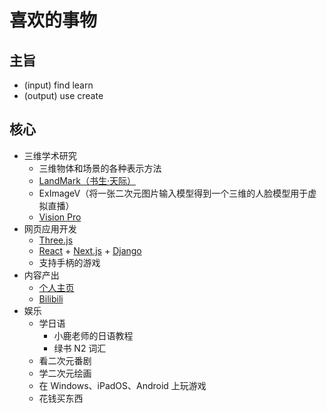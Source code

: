 # 喜欢的事物

## 主旨

- (input) find learn
- (output) use create

## 核心

- 三维学术研究
    - 三维物体和场景的各种表示方法
    - [LandMark（书生·天际）](https://www.shlab.org.cn/news/5443429)
    - ExImageV（将一张二次元图片输入模型得到一个三维的人脸模型用于虚拟直播）
    - [Vision Pro](https://www.apple.com/apple-vision-pro/)
- 网页应用开发
    - [Three.js](https://threejs.org)
    - [React](https://react.dev) + [Next.js](https://nextjs.org) + [Django](https://www.djangoproject.com)
    - 支持手柄的游戏
- 内容产出
    - [个人主页](https://yang-xijie.github.io)
    - [Bilibili](https://space.bilibili.com/24502827)
- 娱乐
    - 学日语
        - 小鹿老师的日语教程
        - 绿书 N2 词汇
    - 看二次元番剧
    - 学二次元绘画
    - 在 Windows、iPadOS、Android 上玩游戏
    - 花钱买东西
